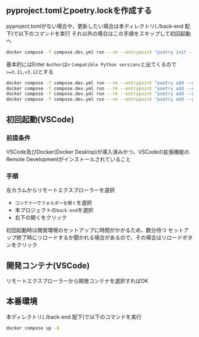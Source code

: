## pyproject.tomlとpoetry.lockを作成する
pyproject.tomlがない場合や，更新したい場合は本ディレクトリ(./back-end 配下)で以下のコマンドを実行
それ以外の場合はこの手順をスキップして初回起動へ
```bash
docker compose -f compose.dev.yml run --rm --entrypoint "poetry init --name api --dependency fastapi --dependency uvicorn[standard] --dependency gunicorn --dependency python-multipart --dependency python-jose" api
```
基本的にはEnter
`Author`は`n`
`Compatible Python versions`と出てくるので`>=3.11,<3.12`とする
```bash
docker compose -f compose.dev.yml run --rm --entrypoint "poetry add --group data-science numpy" api
docker compose -f compose.dev.yml run --rm --entrypoint "poetry add --group llm openai langchain llama-index qdrant-client" api
docker compose -f compose.dev.yml run --rm --entrypoint "poetry add --group document ndjson pymupdf" api
docker compose -f compose.dev.yml run --rm --entrypoint "poetry add --group database sqlalchemy aiomysql" api
```

## 初回起動(VSCode)
### 前提条件
VSCode及びDocker(Docker Desktop)が導入済みかつ，VSCodeの拡張機能のRemote Developmentがインストールされていること

### 手順
左カラムからリモートエクスプローラーを選択
- `コンテナーでフォルダーを開く`を選択
- 本プロジェクトの`back-end`を選択
- 右下の開くをクリック

初回起動時は開発環境のセットアップに時間がかかるため，数分待つ
セットアップ終了時にリロードするか聞かれる場合があるので，その場合はリロードボタンをクリック

## 開発コンテナ(VSCode)
リモートエクスプローラーから開発コンテナを選択すればOK

## 本番環境
本ディレクトリ(./back-end 配下)で以下のコマンドを実行
```bash
docker compose up -d
```
